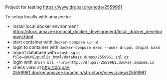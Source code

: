 Project for testing https://www.drupal.org/node/2559961

To setup locally with amazee.io:
- install local docker environment https://docs.amazee.io/local_docker_development/local_docker_development.html
- start container with `docker-compose up -d`
- login to container with `docker-compose exec --user drupal drupal bash`
- import database with `drush sqlq --file=$HOME/public_html/database_dumps/2559961.sql.gz`
- login with `drush uli --uri=http://drupal-2559961.docker.amazee.io`
- check view at http://drupal-2559961.docker.amazee.io/admin/structure/views/view/2559961
